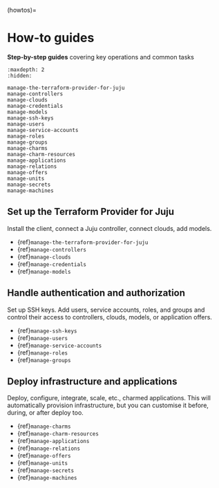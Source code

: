 (howtos)=
# How-to guides

**Step-by-step guides** covering key operations and common tasks

```{toctree}
:maxdepth: 2
:hidden:

manage-the-terraform-provider-for-juju
manage-controllers
manage-clouds
manage-credentials
manage-models
manage-ssh-keys
manage-users
manage-service-accounts
manage-roles
manage-groups
manage-charms
manage-charm-resources
manage-applications
manage-relations
manage-offers
manage-units
manage-secrets
manage-machines
```

## Set up the Terraform Provider for Juju

Install the client, connect a Juju controller, connect clouds, add models.

- {ref}`manage-the-terraform-provider-for-juju`
- {ref}`manage-controllers`
- {ref}`manage-clouds`
- {ref}`manage-credentials`
- {ref}`manage-models`

## Handle authentication and authorization

Set up SSH keys. Add users, service accounts, roles, and groups and control their access to controllers, clouds, models, or application offers.

- {ref}`manage-ssh-keys`
- {ref}`manage-users`
- {ref}`manage-service-accounts`
- {ref}`manage-roles`
- {ref}`manage-groups`

## Deploy infrastructure and applications

Deploy, configure, integrate, scale, etc., charmed applications. This will automatically provision infrastructure, but you can customise it before, during, or after deploy too.

- {ref}`manage-charms`
- {ref}`manage-charm-resources`
- {ref}`manage-applications`
- {ref}`manage-relations`
- {ref}`manage-offers`
- {ref}`manage-units`
- {ref}`manage-secrets`
- {ref}`manage-machines`
